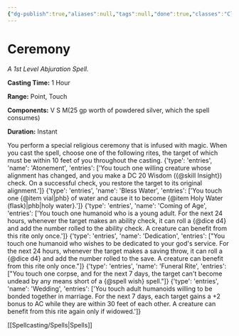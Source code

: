 ```yaml
---
{"dg-publish":true,"aliases":null,"tags":null,"done":true,"classes":"Cleric, Paladin,","spellLevel":1,"school":"Abjuration","source":"XGE","permalink":"/spells/ceremony/","dgHomeLink":false,"dgPassFrontmatter":true}
---
```


# Ceremony
*A 1st Level Abjuration Spell.*

**Casting Time:** 1 Hour

**Range:** Point, Touch

**Components:** V S M(25 gp worth of powdered silver, which the spell consumes)

**Duration:** Instant

You perform a special religious ceremony that is infused with magic. When you cast the spell, choose one of the following rites, the target of which must be within 10 feet of you throughout the casting.
{'type': 'entries', 'name': 'Atonement', 'entries': ['You touch one willing creature whose alignment has changed, and you make a DC 20 Wisdom ({@skill Insight}) check. On a successful check, you restore the target to its original alignment.']}
{'type': 'entries', 'name': 'Bless Water', 'entries': ['You touch one {@item vial|phb} of water and cause it to become {@item Holy Water (flask)|phb|holy water}.']}
{'type': 'entries', 'name': 'Coming of Age', 'entries': ['You touch one humanoid who is a young adult. For the next 24 hours, whenever the target makes an ability check, it can roll a {@dice d4} and add the number rolled to the ability check. A creature can benefit from this rite only once.']}
{'type': 'entries', 'name': 'Dedication', 'entries': ["You touch one humanoid who wishes to be dedicated to your god's service. For the next 24 hours, whenever the target makes a saving throw, it can roll a {@dice d4} and add the number rolled to the save. A creature can benefit from this rite only once."]}
{'type': 'entries', 'name': 'Funeral Rite', 'entries': ["You touch one corpse, and for the next 7 days, the target can't become undead by any means short of a {@spell wish} spell."]}
{'type': 'entries', 'name': 'Wedding', 'entries': ['You touch adult humanoids willing to be bonded together in marriage. For the next 7 days, each target gains a +2 bonus to AC while they are within 30 feet of each other. A creature can benefit from this rite again only if widowed.']}

[[Spellcasting/Spells|Spells]]